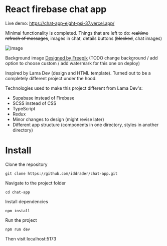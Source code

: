 # React firebase chat app

Live demo: https://chat-app-eight-psi-37.vercel.app/

Minimal functionality is completed. Things that are left to do: ~~realtime refresh of messages~~, images in chat, details buttons (~~blocked~~, chat images)

![image](https://github.com/user-attachments/assets/be021f67-f2d3-435f-97a0-0f56c11bcfde)


Background image <a href="http://www.freepik.com">Designed by Freepik</a> (TODO change background / add option to choose custom / add watermark for this one on deploy)

Inspired by Lama Dev (design and HTML template). Turned out to be a completely different project under the hood.

Technologies used to make this project different from Lama Dev's:

-   Supabase instead of Firebase
-   SCSS instead of CSS
-   TypeScript
-   Redux
-   Minor changes to design (might revise later)
-   Different app structure (components in one directory, styles in another directory)

# Install

Clone the repository

`git clone https://github.com/iddrader/chat-app.git`

Navigate to the project folder

`cd chat-app`

Install dependencies

`npm install`

Run the project

`npm run dev`

Then visit localhost:5173
